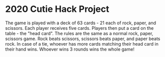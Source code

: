 # 2020 Cutie Hack Project
The game is played with a deck of 63 cards - 21 each of rock, paper, and scissors. Each player receives five cards. 
Players then put a card on the table - the "head card". The rules are the same as a normal rock, paper, scissors game. Rock beats scissors, scissors beats paper, and paper beats rock. In case of a tie, whoever has more cards matching their head card in their hand wins. Whoever wins 3 rounds wins the whole game!
